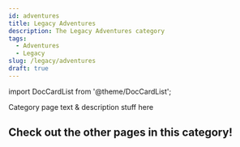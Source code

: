 ```yaml
---
id: adventures
title: Legacy Adventures
description: The Legacy Adventures category
tags:
  - Adventures
  - Legacy
slug: /legacy/adventures
draft: true
---
```


import DocCardList from '@theme/DocCardList';

Category page text & description stuff here

## Check out the other pages in this category!

<DocCardList />
